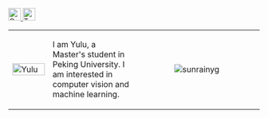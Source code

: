 <p> 
  <a href="https://scholar.google.com/citations?user=hQ-J_eAAAAAJ&hl=en"><img src="https://img.shields.io/badge/scholar-4385FE.svg?&style=plastic&logo=google-scholar&logoColor=white" alt="Google Scholar" height="25px"> </a>
  <a href="https://twitter.com/yule_gan"><img src="https://img.shields.io/twitter/follow/yulugan" height="25px" alt="Twiiter"> </a>
</p> 


<table width="100%" cellspacing="12" margin="0" padding="0" cellpadding="0">
<tbody>
  <tr>
    <td width="16%">
        <a href="https://github.com/sunrainyg"><img alt="Yulu" src="http://www.xxx.com/static/img/photonew.bc798d3.jpg" width="100%"></a>
    </td>
    <td>
    <p> 
        I am Yulu, a Master's student in Peking University. I am interested in computer vision and machine learning.
    </p>
    </td>
    <td width="50%" padding="0">
        <p align="middle" width="100%" padding="0"> <img src="https://github-readme-stats.vercel.app/api?username=sunrainyg&show_icons=true&include_all_commits=true&theme=vue&count_private=true" alt="sunrainyg" /> </p>
    </td>
   </tr>
</tbody>
</table>
